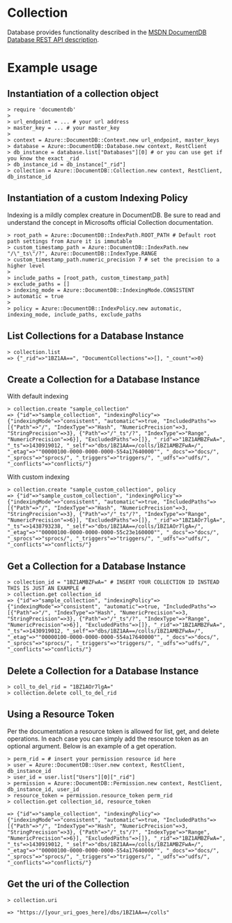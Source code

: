 # Collection

Database provides functionality described in the [MSDN DocumentDB Database REST API description](https://msdn.microsoft.com/en-us/library/azure/dn782194.aspx).

# Example usage

## Instantiation of a collection object
```
> require 'documentdb'
>
> url_endpoint = ... # your url address
> master_key = ... # your master_key
>
> context = Azure::DocumentDB::Context.new url_endpoint, master_keys
> database = Azure::DocumentDB::Database.new context, RestClient
> db_instance = database.list["Databases"][0] # or you can use get if you know the exact _rid
> db_instance_id = db_instance["_rid"]
> collection = Azure::DocumentDB::Collection.new context, RestClient, db_instance_id
```

## Instantiation of a custom Indexing Policy

Indexing is a mildly complex creature in DocumentDB.  Be sure to read and understand the concept in Microsofts official Collection documentation.

```
> root_path = Azure::DocumentDB::IndexPath.ROOT_PATH # Default root path settings from Azure it is immutable
> custom_timestamp_path = Azure::DocumentDB::IndexPath.new "/\"_ts\"/?", Azure::DocumentDB::IndexType.RANGE
> custom_timestamp_path.numeric_precision 7 # set the precision to a higher level
>
> include_paths = [root_path, custom_timestamp_path]
> exclude_paths = []
> indexing_mode = Azure::DocumentDB::IndexingMode.CONSISTENT
> automatic = true
>
> policy = Azure::DocumentDB::IndexPolicy.new automatic, indexing_mode, include_paths, exclude_paths

```

## List Collections for a Database Instance
```
> collection.list
=> {"_rid"=>"1BZ1AA==", "DocumentCollections"=>[], "_count"=>0}
```

## Create a Collection for a Database Instance

With default indexing
```
> collection.create "sample_collection"
=> {"id"=>"sample_collection", "indexingPolicy"=>{"indexingMode"=>"consistent", "automatic"=>true, "IncludedPaths"=>[{"Path"=>"/", "IndexType"=>"Hash", "NumericPrecision"=>3, "StringPrecision"=>3}, {"Path"=>"/"_ts"/?", "IndexType"=>"Range", "NumericPrecision"=>6}], "ExcludedPaths"=>[]}, "_rid"=>"1BZ1AMBZFwA=", "_ts"=>1430919012, "_self"=>"dbs/1BZ1AA==/colls/1BZ1AMBZFwA=/", "_etag"=>""00000100-0000-0000-0000-554a17640000"", "_docs"=>"docs/", "_sprocs"=>"sprocs/", "_triggers"=>"triggers/", "_udfs"=>"udfs/", "_conflicts"=>"conflicts/"}
```

With custom indexing
```
> collection.create "sample_custom_collection", policy
=> {"id"=>"sample_custom_collection", "indexingPolicy"=>{"indexingMode"=>"consistent", "automatic"=>true, "IncludedPaths"=>[{"Path"=>"/", "IndexType"=>"Hash", "NumericPrecision"=>3, "StringPrecision"=>3}, {"Path"=>"/"_ts"/?", "IndexType"=>"Range", "NumericPrecision"=>6}], "ExcludedPaths"=>[]}, "_rid"=>"1BZ1AOr7lgA=", "_ts"=>1438793238, "_self"=>"dbs/1BZ1AA==/colls/1BZ1AOr7lgA=/", "_etag"=>""00000100-0000-0000-0000-55c23e160000"", "_docs"=>"docs/", "_sprocs"=>"sprocs/", "_triggers"=>"triggers/", "_udfs"=>"udfs/", "_conflicts"=>"conflicts/"}
```

## Get a Collection for a Database Instance
```
> collection_id = "1BZ1AMBZFwA=" # INSERT YOUR COLLECTION ID INSTEAD THIS IS JUST AN EXAMPLE #
> collection.get collection_id
=> {"id"=>"sample_collection", "indexingPolicy"=>{"indexingMode"=>"consistent", "automatic"=>true, "IncludedPaths"=>[{"Path"=>"/", "IndexType"=>"Hash", "NumericPrecision"=>3, "StringPrecision"=>3}, {"Path"=>"/"_ts"/?", "IndexType"=>"Range", "NumericPrecision"=>6}], "ExcludedPaths"=>[]}, "_rid"=>"1BZ1AMBZFwA=", "_ts"=>1430919012, "_self"=>"dbs/1BZ1AA==/colls/1BZ1AMBZFwA=/", "_etag"=>""00000100-0000-0000-0000-554a17640000"", "_docs"=>"docs/", "_sprocs"=>"sprocs/", "_triggers"=>"triggers/", "_udfs"=>"udfs/", "_conflicts"=>"conflicts/"}
```

## Delete a Collection for a Database Instance
```
> coll_to_del_rid = "1BZ1AOr7lgA="
> collection.delete coll_to_del_rid
```

## Using a Resource Token

Per the documentation a resource token is allowed for list, get, and delete operations.  In each case you can simply add the resource token as an optional argument.  Below is an example of a get operation.

```
> perm_rid = # insert your permission resource id here
> user = Azure::DocumentDB::User.new context, RestClient, db_instance_id
> user_id = user.list["Users"][0]["_rid"]
> permission = Azure::DocumentDB::Permission.new context, RestClient, db_instance_id, user_id
> resource_token = permission.resource_token perm_rid
> collection.get collection_id, resource_token

=> {"id"=>"sample_collection", "indexingPolicy"=>{"indexingMode"=>"consistent", "automatic"=>true, "IncludedPaths"=>[{"Path"=>"/", "IndexType"=>"Hash", "NumericPrecision"=>3, "StringPrecision"=>3}, {"Path"=>"/"_ts"/?", "IndexType"=>"Range", "NumericPrecision"=>6}], "ExcludedPaths"=>[]}, "_rid"=>"1BZ1AMBZFwA=", "_ts"=>1430919012, "_self"=>"dbs/1BZ1AA==/colls/1BZ1AMBZFwA=/", "_etag"=>""00000100-0000-0000-0000-554a17640000"", "_docs"=>"docs/", "_sprocs"=>"sprocs/", "_triggers"=>"triggers/", "_udfs"=>"udfs/", "_conflicts"=>"conflicts/"}
```

## Get the uri of the Collection
```
> collection.uri

=> "https://[your_uri_goes_here]/dbs/1BZ1AA==/colls"
```